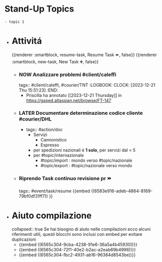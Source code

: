 # Stand-Up Topics
	- topic 1
- # Attivitá
  {{renderer :smartblock, resume-task, Resume Task ⏩️, false}} {{renderer :smartblock, new-task, New Task ➕, false}}
	- ### NOW Analizzare problemi #client/caleffi
	  tags:: #client/caleffi, #courier/TNT
	  :LOGBOOK:
	  CLOCK: [2023-12-21 Thu 15:51:23]
	  :END:
		- Priscilla ha annotato [[2023-12-21 Thursday]] in https://gsped.atlassian.net/browse/FT-147
	- ### LATER Documentare determinazione codice cliente #courier/DHL
		- tags:: #action/doc
			- Servizi
				- Camionistico
				- Espresso
			- per spedizioni nazionali é **1 solo**, per servizi dal < 5
			- per #topic/internazionale
				- #topic/import : mondo verso #topic/nazionale
				- #topic/export : #topic/nazionale verso mondo
	- ### Riprendo Task continuo revisione pr ⏩️
	  tags:: #event/task/resume 
	  {{embed ((6583e916-adeb-4864-8169-79bf0df31ff7)) }}
- # Aiuto compilazione
  collapsed:: true
  Se hai bisogno di aiuto nelle compilazioni ecco alcuni riferimenti utili, questi blocchi sono inclusi con embed per evitare duplicazioni
	- {{embed ((6565c304-9cba-4238-91e6-36a5a4b45930))}}
	- {{embed ((6565c304-72f1-40e2-b2ac-a2eab69b4998))}}
	- {{embed ((6565c304-fbc2-4931-ab16-96384d8543be))}}